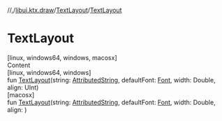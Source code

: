 //[.](../../index.md)/[libui.ktx.draw](../index.md)/[TextLayout](index.md)/[TextLayout](-text-layout.md)



# TextLayout  
[linux, windows64, windows, macosx]  
Content  
[linux, windows64, windows]  
fun [TextLayout](-text-layout.md)(string: [AttributedString](../-attributed-string/index.md), defaultFont: [Font](../-font/index.md), width: Double, align: UInt)  
[macosx]  
fun [TextLayout](-text-layout.md)(string: [AttributedString](../-attributed-string/index.md), defaultFont: [Font](../-font/index.md), width: Double, align: <ERROR CLASS>)  



